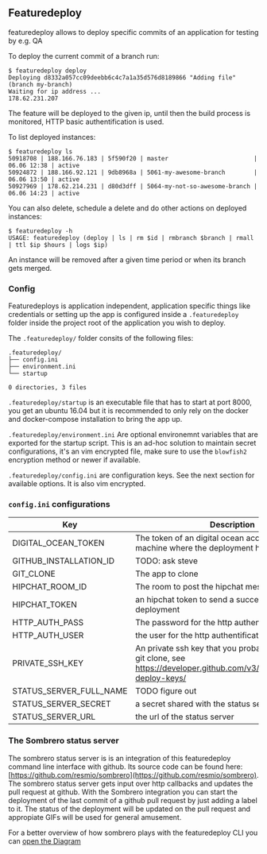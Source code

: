 
## Featuredeploy

featuredeploy allows to deploy specific commits of an application for testing by e.g. QA

To deploy the current commit of a branch run:
```
$ featuredeploy deploy
Deploying d8332a057cc09deebb6c4c7a1a35d576d8189866 "Adding file" (branch my-branch)
Waiting for ip address ...
178.62.231.207
```

The feature will be deployed to the given ip, until then the build process is monitored, HTTP basic authentification is used.

To list deployed instances:
```
$ featuredeploy ls
50918708 | 188.166.76.183 | 5f590f20 | master                        | 06.06 12:38 | active
50924872 | 188.166.92.121 | 9db8968a | 5061-my-awesome-branch        | 06.06 13:50 | active
50927969 | 178.62.214.231 | d80d3dff | 5064-my-not-so-awesome-branch | 06.06 14:23 | active
```
You can also delete, schedule a delete and do other actions on deployed instances:
```
$ featuredeploy -h
USAGE: featuredeploy (deploy | ls | rm $id | rmbranch $branch | rmall | ttl $ip $hours | logs $ip)
```
An instance will be removed after a given time period or when its branch gets merged.

### Config
Featuredeploys is application independent, application specific things like credentials or setting up the app is configured inside a `.featuredeploy` folder inside the project root of the application you wish to deploy.

The `.featuredeploy/` folder consits of the following files:
```
.featuredeploy/
├── config.ini
├── environment.ini
└── startup

0 directories, 3 files
```

`.featuredeploy/startup` is an executable file that has to start at port 8000, you get an ubuntu 16.04 but it is recommended to only rely on the docker and docker-compose installation to bring the app up.

`.featuredeploy/environment.ini`
Are optional environemnt variables that are exported for the startup script. This is an ad-hoc solution to maintain secret configurations, it's an vim encrypted file, make sure to use the `blowfish2` encryption method or newer if available.

`.featuredeploy/config.ini` are configuration keys. See the next section for available options. It is also vim encrypted.

### `config.ini` configurations

| Key | Description |
| --- | --- |
|DIGITAL_OCEAN_TOKEN| The token of an digital ocean account to start the machine where the deployment happens.|
|GITHUB_INSTALLATION_ID|TODO: ask steve|
|GIT_CLONE| The app to clone|
|HIPCHAT_ROOM_ID|The room to post the hipchat message|
|HIPCHAT_TOKEN| an hipchat token to send a success message after deployment|
|HTTP_AUTH_PASS| The password for the http authentification|
|HTTP_AUTH_USER | the user for the http authentification|
|PRIVATE_SSH_KEY| An private ssh key that you probably need for the git clone, see https://developer.github.com/v3/guides/managing-deploy-keys/|
|STATUS_SERVER_FULL_NAME|TODO figure out|
|STATUS_SERVER_SECRET|a secret shared with the status server|
|STATUS_SERVER_URL| the url of the status server|


### The Sombrero status server
The sombrero status server is is an integration of this featuredeploy command line interface with github.
Its source code can be found here: [https://github.com/resmio/sombrero](https://github.com/resmio/sombrero).
The sombrero status server gets input over http callbacks and updates the pull request at github.
With the Sombrero integration you can start the deployment of the last commit of a github pull request by just adding a label to it.
The status of the deployment will be updated on the pull request and appropiate GIFs will be used for general amusement.

For a better overview of how sombrero plays with the featuredeploy CLI you can  [open the Diagram](https://www.draw.io/?lightbox=1&highlight=0000ff&edit=_blank&layers=1&nav=1#R5VlLc5swEP41HJ0BZGN89CtpZtJpJj60PcqwBrUYuUL4kV9fCYRBxjg4sZNpk0MirVYraffbT4tioPFye8fwKvxKfYgM2%2FS3BpoYtm11kSn%2BSMkul%2FT7bi4IGPGVUimYkWdQQjUvSIkPiabIKY04WelCj8YxeFyTYcboRldb0EhfdYUDqAlmHo7q0u%2FE52EudXtmKf8CJAiLlS1Tjcyx9ztgNI3VeoaNFtlPPrzEhS2ln4TYp5uKCE0NNGaU8ry13I4hkr4t3JbPu20Y3e%2BbQcxbTXDUPviuODv4whWqSxkPaUBjHE1L6Sg7H0gLpuiFfBmJpiWav4DznYomTjkVotLCA6UrpZevKRdq3LYSJTRlntLqKiBgFoDS6u1dJqAIdAmc7YQKgwhzstatY4WJYK%2Bnpg4Zw7uKwoqSmCcVy49SIBQUvFGBUgVuu3%2Fg4%2FP0RSPfQdGrHKUUZXFriOEgN7%2FGUaqOPF2DPAIaGrYTCV%2BNfLIWzUA2IzzPshX7MoZqXKxRUTkxi8GSrpvnHWCJw5brEGGQkGc8zxQkepSzhXZvZPQmQoIjEsRCEMFCzl0D40Rk5lCJl8T3MxRmOxrt821MI8qyVYuMK%2FYjLcDWOMIbah9lOmoIdI6DS1kyb5yBjbTAdhVCz4NfDS%2Bdwo4y27EHugm6WCQiA3QMnYuabg00d4SH6bwWwzLbZfw2IeEwW%2BEsKTeC%2FfXwNiZyLQiNjrVNPV0sV%2FU3JRNbRcDCCgs7ZrOnNUedyiX3knwIW8J%2FSPGN5SLV%2F6nU2nKlnPMIjIijAFNzX8efFyHLGlr3uVOwW%2FcgDDlfq1llJM5l3cN1UPeyLFqYryTE0OOExsdZNF35mIO8jkL5%2B%2FHpMzCi%2BwIjmgM9cy9Ch9YBGR7A6yJk2KvFfkaXcwaMXoIOj7i7lqqt6XBfTbwLHVq181%2BEDnsVMrx%2B4dg3aoVjA5JbQ7W1A%2B0GVmkozsYMMlrJB%2BbsREX2lFVipwu4%2F5mMTqeNICPX6r2NgArKQVdgHNR03TQAw4dVRHctyvVKfJ0%2FqfyOHMkwd1TchG0zC91%2BtLDCTuLp2iwglURs2a4yJLsfxhBvrZbaMkS%2FhoNbQQEpAz3iVY54uG8ZpY%2B%2Bq7rOe95V6BootaoYzWB5XSS6l0fi6x45HD2UDnrhkcO5bnlu1b9XTz1yTBmjrPXjxiz1PEiS1voTSDiju8%2FxDIJOpnzHvLEPnyvedutudTPFZ6V9hUvYrWFqQgLCsdT55gGOj8T%2BPk44jgVc%2FhEOdszrcbDolk%2FVuf%2FL%2Fweg6V8%3D)
